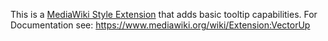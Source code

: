 This is a [MediaWiki Style Extension](https://www.mediawiki.org/wiki/Extension:VectorUp) that adds basic tooltip capabilities. For Documentation see: https://www.mediawiki.org/wiki/Extension:VectorUp